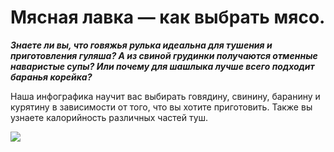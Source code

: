 # Мясная лавка — как выбрать мясо.

_**Знаете ли вы, что говяжья рулька идеальна для тушения и приготовления гуляша? А из свиной грудинки получаются отменные наваристые супы? Или почему для шашлыка лучше всего подходит баранья корейка?**_

Наша инфографика научит вас выбирать говядину, свинину, баранину и курятину в зависимости от того, что вы хотите приготовить. Также вы узнаете калорийность различных частей туш.

![](/images/Kulinar/Sovet/Infographics/30011913-meat.png)
